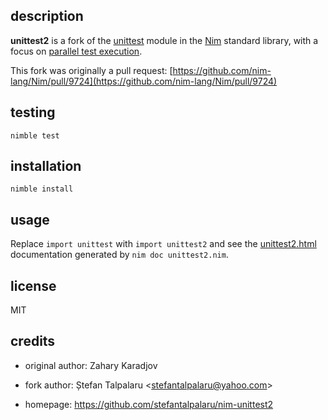 ## description

**unittest2** is a fork of the [unittest](https://nim-lang.org/docs/unittest.html) module in the
[Nim](https://nim-lang.org/) standard library, with a focus on [parallel test
execution](https://stefantalpalaru.github.io/nim-unittest2/unittest2.html#running-tests-in-parallel).

This fork was originally a pull request: [https://github.com/nim-lang/Nim/pull/9724](https://github.com/nim-lang/Nim/pull/9724)

## testing

```text
nimble test
```

## installation

```text
nimble install
```

## usage

Replace `import unittest` with `import unittest2` and see the [unittest2.html](https://stefantalpalaru.github.io/nim-unittest2/unittest2.html) documentation generated by `nim doc unittest2.nim`.

## license

MIT

## credits

- original author: Zahary Karadjov

- fork author: Ștefan Talpalaru \<stefantalpalaru@yahoo.com\>

- homepage: https://github.com/stefantalpalaru/nim-unittest2


